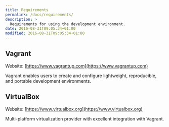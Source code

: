 ```yaml
---
title: Requirements
permalink: /docs/requirements/
description: >
  Requirements for using the development environment.
date: 2016-08-31T09:05:34+01:00
modified: 2016-08-31T09:05:34+01:00
---
```


## Vagrant

Website: [https://www.vagrantup.com](https://www.vagrantup.com)

Vagrant enables users to create and configure lightweight, reproducible, and
portable development environments.

## VirtualBox

Website: [https://www.virtualbox.org](https://www.virtualbox.org)

Multi-platform virtualization provider with excellent integration with
Vagrant.
